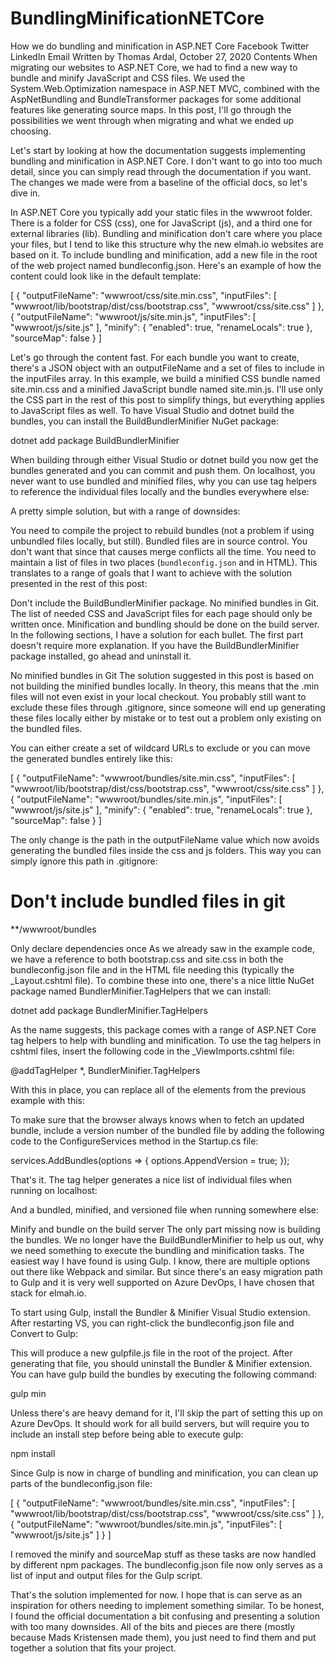 # BundlingMinificationNETCore

How we do bundling and minification in ASP.NET Core
Facebook Twitter LinkedIn Email
Written by Thomas Ardal, October 27, 2020
 Contents
When migrating our websites to ASP.NET Core, we had to find a new way to bundle and minify JavaScript and CSS files. We used the System.Web.Optimization namespace in ASP.NET MVC, combined with the AspNetBundling and BundleTransformer packages for some additional features like generating source maps. In this post, I'll go through the possibilities we went through when migrating and what we ended up choosing.


Let's start by looking at how the documentation suggests implementing bundling and minification in ASP.NET Core. I don't want to go into too much detail, since you can simply read through the documentation if you want. The changes we made were from a baseline of the official docs, so let's dive in.  

In ASP.NET Core you typically add your static files in the wwwroot folder. There is a folder for CSS (css), one for JavaScript (js), and a third one for external libraries (lib). Bundling and minification don't care where you place your files, but I tend to like this structure why the new elmah.io websites are based on it. To include bundling and minification, add a new file in the root of the web project named bundleconfig.json. Here's an example of how the content could look like in the default template:

[
  {
    "outputFileName": "wwwroot/css/site.min.css",
    "inputFiles": [
      "wwwroot/lib/bootstrap/dist/css/bootstrap.css",
      "wwwroot/css/site.css"
    ]
  },
  {
    "outputFileName": "wwwroot/js/site.min.js",
    "inputFiles": [
      "wwwroot/js/site.js"
    ],
    "minify": {
      "enabled": true,
      "renameLocals": true
    },
    "sourceMap": false
  }
]

Let's go through the content fast. For each bundle you want to create, there's a JSON object with an outputFileName and a set of files to include in the inputFiles array. In this example, we build a minified CSS bundle named site.min.css and a minified JavaScript bundle named site.min.js. I'll use only the CSS part in the rest of this post to simplify things, but everything applies to JavaScript files as well. To have Visual Studio and dotnet build the bundles, you can install the BuildBundlerMinifier NuGet package:

dotnet add package BuildBundlerMinifier

When building through either Visual Studio or dotnet build you now get the bundles generated and you can commit and push them. On localhost, you never want to use bundled and minified files, why you can use tag helpers to reference the individual files locally and the bundles everywhere else:

<environment include="Development">
    <link rel="stylesheet" href="~/lib/bootstrap/dist/css/bootstrap.min.css" />
    <link rel="stylesheet" href="~/css/site.css" />
</environment>
<environment exclude="Development">
    <link rel="stylesheet" href="~/css/site.min.css" />
</environment>

A pretty simple solution, but with a range of downsides:

You need to compile the project to rebuild bundles (not a problem if using unbundled files locally, but still).
Bundled files are in source control. You don't want that since that causes merge conflicts all the time.
You need to maintain a list of files in two places (`bundleconfig.json` and in HTML).
This translates to a range of goals that I want to achieve with the solution presented in the rest of this post:

Don't include the BuildBundlerMinifier package.
No minified bundles in Git.
The list of needed CSS and JavaScript files for each page should only be written once.
Minification and bundling should be done on the build server.
In the following sections, I have a solution for each bullet. The first part doesn't require more explanation. If you have the BuildBundlerMinifier package installed, go ahead and uninstall it.

No minified bundles in Git
The solution suggested in this post is based on not building the minified bundles locally. In theory, this means that the .min files will not even exist in your local checkout. You probably still want to exclude these files through .gitignore, since someone will end up generating these files locally either by mistake or to test out a problem only existing on the bundled files.

You can either create a set of wildcard URLs to exclude or you can move the generated bundles entirely like this:

[
  {
    "outputFileName": "wwwroot/bundles/site.min.css",
    "inputFiles": [
      "wwwroot/lib/bootstrap/dist/css/bootstrap.css",
      "wwwroot/css/site.css"
    ]
  },
  {
    "outputFileName": "wwwroot/bundles/site.min.js",
    "inputFiles": [
      "wwwroot/js/site.js"
    ],
    "minify": {
      "enabled": true,
      "renameLocals": true
    },
    "sourceMap": false
  }
]

The only change is the path in the outputFileName value which now avoids generating the bundled files inside the css and js folders. This way you can simply ignore this path in .gitignore:

# Don't include bundled files in git
**/wwwroot/bundles

Only declare dependencies once
As we already saw in the example code, we have a reference to both bootstrap.css and site.css in both the bundleconfig.json file and in the HTML file needing this (typically the _Layout.cshtml file). To combine these into one, there's a nice little NuGet package named BundlerMinifier.TagHelpers that we can install:

dotnet add package BundlerMinifier.TagHelpers

As the name suggests, this package comes with a range of ASP.NET Core tag helpers to help with bundling and minification. To use the tag helpers in cshtml files, insert the following code in the _ViewImports.cshtml file:

@addTagHelper *, BundlerMinifier.TagHelpers

With this in place, you can replace all of the <link> elements from the previous example with this:

<bundle name="wwwroot/bundles/site.min.css" />

To make sure that the browser always knows when to fetch an updated bundle, include a version number of the bundled file by adding the following code to the ConfigureServices method in the Startup.cs file:

services.AddBundles(options =>
{
    options.AppendVersion = true;
});

That's it. The tag helper generates a nice list of individual files when running on localhost:

<link href="/lib/bootstrap/dist/css/bootstrap.css" rel="stylesheet" />
<link href="/css/site.css" rel="stylesheet" />

And a bundled, minified, and versioned file when running somewhere else:

<link href="/bundles/site.min.css?v=Hr2K_e4FFmONl0h--fZbjZJrI6JwyQ7kHuXgHE85RxM" rel="stylesheet" />

Minify and bundle on the build server
The only part missing now is building the bundles. We no longer have the BuildBundlerMinifier to help us out, why we need something to execute the bundling and minification tasks. The easiest way I have found is using Gulp. I know, there are multiple options out there like Webpack and similar. But since there's an easy migration path to Gulp and it is very well supported on Azure DevOps, I have chosen that stack for elmah.io.

To start using Gulp, install the Bundler & Minifier Visual Studio extension. After restarting VS, you can right-click the bundleconfig.json file and Convert to Gulp:


This will produce a new gulpfile.js file in the root of the project. After generating that file, you should uninstall the Bundler & Minifier extension. You can have gulp build the bundles by executing the following command:

gulp min

Unless there's are heavy demand for it, I'll skip the part of setting this up on Azure DevOps. It should work for all build servers, but will require you to include an install step before being able to execute gulp:

npm install

Since Gulp is now in charge of bundling and minification, you can clean up parts of the bundleconfig.json file:

[
  {
    "outputFileName": "wwwroot/bundles/site.min.css",
    "inputFiles": [
      "wwwroot/lib/bootstrap/dist/css/bootstrap.css",
      "wwwroot/css/site.css"
    ]
  },
  {
    "outputFileName": "wwwroot/bundles/site.min.js",
    "inputFiles": [
      "wwwroot/js/site.js"
    ]
  }
]

I removed the minify and sourceMap stuff as these tasks are now handled by different npm packages. The bundleconfig.json file now only serves as a list of input and output files for the Gulp script.

That's the solution implemented for now. I hope that is can serve as an inspiration for others needing to implement something similar. To be honest, I found the official documentation a bit confusing and presenting a solution with too many downsides. All of the bits and pieces are there (mostly because Mads Kristensen made them), you just need to find them and put together a solution that fits your project.
